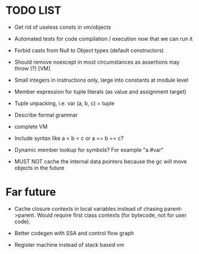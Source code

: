 TODO LIST
=========

- Get rid of useless consts in vm/objects

- Automated tests for code compilation / execution now that we can run it

- Forbid casts from Null to Object types (default constructors)

- Should remove noexcept in most circumstances as assertions may throw (?) [VM]

- Small integers in instructions only, large into constants at module level

- Member expression for tuple literals (as value and assignment target)

- Tuple unpacking, i.e. var (a, b, c) = tuple

- Describe formal grammar

- complete VM

- Include syntax like a < b < c or a == b == c?

- Dynamic member lookup for symbols? For example "a.#var" 

- MUST NOT cache the internal data pointers because the gc will move objects in the future

Far future
==========

- Cache closure contexts in local variables instead of chasing parent->parent.
  Would require first class contexts (for bytecode, not for user code).

- Better codegen with SSA and control flow graph

- Register machine instead of stack based vm
